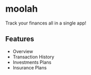 # moolah

Track your finances all in a single app!

## Features

- Overview
- Transaction History
- Investments Plans
- Insurance Plans